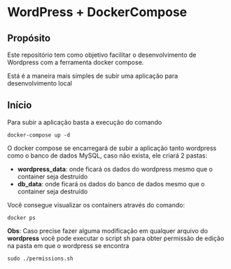# WordPress + DockerCompose
## Propósito

Este repositório tem como objetivo facilitar o desenvolvimento de Wordpress com a ferramenta docker compose.

Está é a maneira mais simples de subir uma aplicação para desenvolvimento local

## Início

Para subir a aplicação basta a execução do comando 

```
docker-compose up -d
```

O docker compose se encarregará de subir a aplicação tanto wordpress como o banco de dados MySQL, caso não exista, ele criará 2 pastas: 

* **wordpress_data**: onde ficará os dados do wordpress mesmo que o container seja destruído 
* **db_data**: onde ficará os dados do banco de dados mesmo que o container seja destruído 

Você consegue visualizar os containers através do comando:

```
docker ps
```

**Obs**: Caso precise fazer alguma modificação em qualquer arquivo do __**wordpress**__ você pode executar o script sh para obter permissão de edição na pasta em que o wordpress se encontra

```
sudo ./permissions.sh    
```